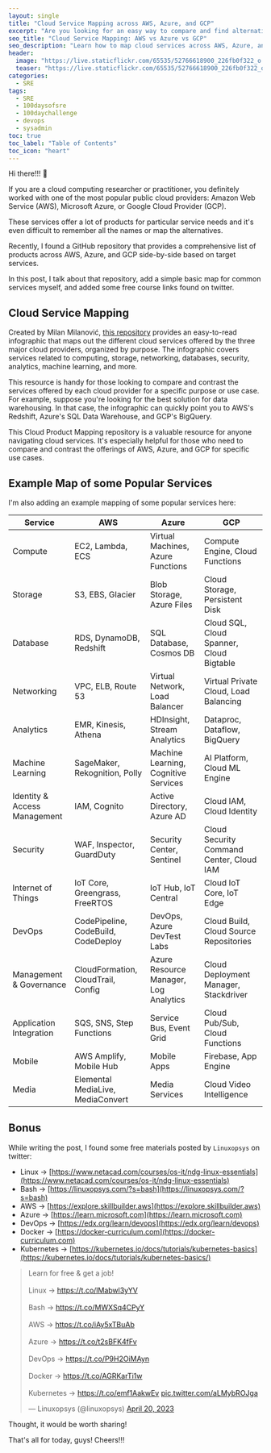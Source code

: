 ```yaml
---
layout: single
title: "Cloud Service Mapping across AWS, Azure, and GCP"
excerpt: "Are you looking for an easy way to compare and find alternatives of different cloud services across AWS, Azure, and GCP? Look no further than a GitHub repository that provides a side-by-side comparison of products based on target services. In this post, I'll explore this repository, as well as share a basic map for common services that I created myself. Plus, I'll throw in some links to free courses that I found on Twitter to help you get started. Read on to learn more about cloud service mapping and how it can benefit your cloud-based projects."
seo_title: "Cloud Service Mapping: AWS vs Azure vs GCP"
seo_description: "Learn how to map cloud services across AWS, Azure, and GCP in one place. Check out a comprehensive GitHub repository, a basic mapping of common services, and free course links for your cloud education."
header:
  image: "https://live.staticflickr.com/65535/52766618900_226fb0f322_o.png"
  teaser: "https://live.staticflickr.com/65535/52766618900_226fb0f322_o.png"
categories:
  - SRE
tags:
  - SRE
  - 100daysofsre
  - 100daychallenge
  - devops
  - sysadmin
toc: true
toc_label: "Table of Contents"
toc_icon: "heart"
---
```


Hi there!!! 👋

If you are a cloud computing researcher or practitioner, you definitely worked with one of the most popular public cloud providers: Amazon Web Service (AWS), Microsoft Azure, or Google Cloud Provider (GCP).

These services offer a lot of products for particular service needs and it's even difficult to remember all the names or map the alternatives.

Recently, I found a GitHub repository that provides a comprehensive list of products across AWS, Azure, and GCP side-by-side based on target services. 

In this post, I talk about that repository, add a simple basic map for common services myself, and added some free course links found on twitter.

## Cloud Service Mapping

Created by Milan Milanović, [this repository](https://github.com/milanm/Cloud-Product-Mapping) provides an easy-to-read infographic that maps out the different cloud services offered by the three major cloud providers, organized by purpose. The infographic covers services related to computing, storage, networking, databases, security, analytics, machine learning, and more.

This resource is handy for those looking to compare and contrast the services offered by each cloud provider for a specific purpose or use case. For example, suppose you're looking for the best solution for data warehousing. In that case, the infographic can quickly point you to AWS's Redshift, Azure's SQL Data Warehouse, and GCP's BigQuery.

This Cloud Product Mapping repository is a valuable resource for anyone navigating cloud services. It's especially helpful for those who need to compare and contrast the offerings of AWS, Azure, and GCP for specific use cases.


## Example Map of some Popular Services
I'm also adding an example mapping of some popular services here:

| Service | AWS | Azure | GCP |
|---------|-----|-------|-----|
| Compute | EC2, Lambda, ECS | Virtual Machines, Azure Functions | Compute Engine, Cloud Functions |
| Storage | S3, EBS, Glacier | Blob Storage, Azure Files | Cloud Storage, Persistent Disk |
| Database | RDS, DynamoDB, Redshift | SQL Database, Cosmos DB | Cloud SQL, Cloud Spanner, Cloud Bigtable |
| Networking | VPC, ELB, Route 53 | Virtual Network, Load Balancer | Virtual Private Cloud, Load Balancing |
| Analytics | EMR, Kinesis, Athena | HDInsight, Stream Analytics | Dataproc, Dataflow, BigQuery |
| Machine Learning | SageMaker, Rekognition, Polly | Machine Learning, Cognitive Services | AI Platform, Cloud ML Engine |
| Identity & Access Management | IAM, Cognito | Active Directory, Azure AD | Cloud IAM, Cloud Identity |
| Security | WAF, Inspector, GuardDuty | Security Center, Sentinel | Cloud Security Command Center, Cloud IAM |
| Internet of Things | IoT Core, Greengrass, FreeRTOS | IoT Hub, IoT Central | Cloud IoT Core, IoT Edge |
| DevOps | CodePipeline, CodeBuild, CodeDeploy | DevOps, Azure DevTest Labs | Cloud Build, Cloud Source Repositories |
| Management & Governance | CloudFormation, CloudTrail, Config | Azure Resource Manager, Log Analytics | Cloud Deployment Manager, Stackdriver |
| Application Integration | SQS, SNS, Step Functions | Service Bus, Event Grid | Cloud Pub/Sub, Cloud Functions |
| Mobile | AWS Amplify, Mobile Hub | Mobile Apps | Firebase, App Engine |
| Media | Elemental MediaLive, MediaConvert | Media Services | Cloud Video Intelligence |


## Bonus
While writing the post, I found some free materials posted by `Linuxopsys` on twitter:

* Linux → [https://www.netacad.com/courses/os-it/ndg-linux-essentials](https://www.netacad.com/courses/os-it/ndg-linux-essentials) 
* Bash → [https://linuxopsys.com/?s=bash](https://linuxopsys.com/?s=bash) 
* AWS → [https://explore.skillbuilder.aws](https://explore.skillbuilder.aws) 
* Azure → [https://learn.microsoft.com](https://learn.microsoft.com) 
* DevOps → [https://edx.org/learn/devops](https://edx.org/learn/devops) 
* Docker → [https://docker-curriculum.com](https://docker-curriculum.com) 
* Kubernetes → [https://kubernetes.io/docs/tutorials/kubernetes-basics](https://kubernetes.io/docs/tutorials/kubernetes-basics/)


<blockquote class="twitter-tweet"><p lang="en" dir="ltr">Learn for free &amp; get a job! <br><br>Linux → <a href="https://t.co/lMabwl3yYV">https://t.co/lMabwl3yYV</a> <br><br>Bash → <a href="https://t.co/MWXSq4CPyY">https://t.co/MWXSq4CPyY</a> <br><br>AWS → <a href="https://t.co/iAy5xTBuAb">https://t.co/iAy5xTBuAb</a><br><br>Azure → <a href="https://t.co/t2sBFK4fFv">https://t.co/t2sBFK4fFv</a><br><br>DevOps → <a href="https://t.co/P9H2OiMAyn">https://t.co/P9H2OiMAyn</a> <br><br>Docker → <a href="https://t.co/AGRKarTi1w">https://t.co/AGRKarTi1w</a><br><br>Kubernetes → <a href="https://t.co/emf1AakwEv">https://t.co/emf1AakwEv</a> <a href="https://t.co/aLMybROJga">pic.twitter.com/aLMybROJga</a></p>&mdash; Linuxopsys (@linuxopsys) <a href="https://twitter.com/linuxopsys/status/1648969981512630272?ref_src=twsrc%5Etfw">April 20, 2023</a></blockquote> <script async src="https://platform.twitter.com/widgets.js" charset="utf-8"></script>

Thought, it would be worth sharing!

That's all for today, guys! Cheers!!!

<!--stackedit_data:
eyJoaXN0b3J5IjpbNjcxNjIzNDddfQ==
-->